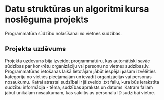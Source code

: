 # Datu struktūras un algoritmi kursa noslēguma projekts
Programmatūra sūdzību nolasīšanai no vietnes sudzibas.
## Projekta uzdēvums
Projekta uzdevums bija izveidot programmatūru, kas automātiski savāc sūdzības par konkrētu organizāciju vai personu no vietnes sudzibas.lv. Programmatūras lietošanas laikā lietotājam jābūt iespējai pašam izvēlēties kategoriju no vietnēs pieejamajām un ievadīt organizācijas vai personas nosaukumu. Katrai atrastai sudzībai ir jāizveido .txt failu, kura būs ierakstīta sudzību informācija - tēma, sudzības apraksts un datums. Katram failam jābut unikālam nosaukumam, kas sakritīs as personālu ID sudzībai vietne.